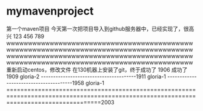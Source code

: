 # mymavenproject
第一个maven项目
今天第一次把项目导入到github服务器中，已经实现了，很高兴
123
456
789
wwwwwwwwwwwwwwwwwwwwwwwwwwwwwwwwwwwwwwwwwwwwwwwwwwwwwwwwwwwwwwwwwwwwwwwwwwwwwwwwwwwwwwwwwwwwwwwwwwwwwwwwwwwwwwwwwwwwwwwwwwwwwwwwwwwwwwwwwwwwwwwwwwwwwwwwwwwwwwwwwwwwwwwwwwww
重新启动centos，修改文件
在130机器上安装了git，终于成功了
1906 成功了
1909 gloria-2
---------------------------------------1911 gloria-1
---------------------------------------1958 gloria-1
=======================================================================================================================================2003
